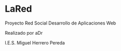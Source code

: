 LaRed
=====

Proyecto Red Social Desarrollo de Aplicaciones Web

Realizado por aDr

I.E.S. Miguel Herrero Pereda
